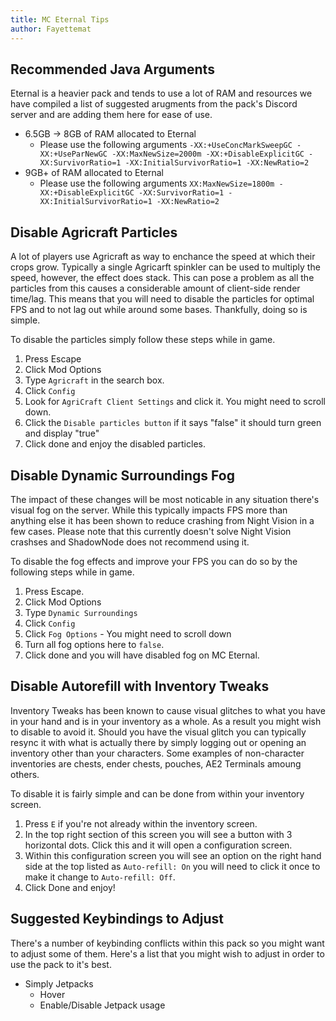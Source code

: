 ```yaml
---
title: MC Eternal Tips
author: Fayettemat
---
```

## Recommended Java Arguments
Eternal is a heavier pack and tends to use a lot of RAM and resources we have compiled a list of suggested arugments from the pack's Discord server and are adding them here for ease of use.

* 6.5GB -> 8GB of RAM allocated to Eternal 
  * Please use the following arguments `-XX:+UseConcMarkSweepGC -XX:+UseParNewGC -XX:MaxNewSize=2000m -XX:+DisableExplicitGC -XX:SurvivorRatio=1 -XX:InitialSurvivorRatio=1 -XX:NewRatio=2`
* 9GB+ of RAM allocated to Eternal
  * Please use the following arguments `XX:MaxNewSize=1800m -XX:+DisableExplicitGC -XX:SurvivorRatio=1 -XX:InitialSurvivorRatio=1 -XX:NewRatio=2`

## Disable Agricraft Particles 
A lot of players use Agricraft as way to enchance the speed at which their crops grow. Typically a single Agricarft spinkler can be used to multiply the speed, however, the effect does stack. This can pose a problem as all the particles from this causes a considerable amount of client-side render time/lag. This means that you will need to disable the particles for optimal FPS and to not lag out while around some bases. Thankfully, doing so is simple.

To disable the particles simply follow these steps while in game.

  1. Press Escape
  2. Click Mod Options
  3. Type `Agricraft` in the search box.
  4. Click `Config`
  5. Look for `AgriCraft Client Settings` and click it. You might need to scroll down.
  6. Click the `Disable particles button` if it says "false" it should turn green and display "true"
  7. Click done and enjoy the disabled particles.

## Disable Dynamic Surroundings Fog
The impact of these changes will be most noticable in any situation there's visual fog on the server. While this typically impacts FPS more than anything else it has been shown to reduce crashing from Night Vision in a few cases. Please note that this currently doesn't solve Night Vision crashses and ShadowNode does not recommend using it.

To disable the fog effects and improve your FPS you can do so by the following steps while in game.

  1. Press Escape.
  2. Click Mod Options
  3. Type `Dynamic Surroundings`
  4. Click `Config`
  5. Click `Fog Options` - You might need to scroll down
  6. Turn all fog options here to `false`.
  7. Click done and you will have disabled fog on MC Eternal.


## Disable Autorefill with Inventory Tweaks
Inventory Tweaks has been known to cause visual glitches to what you have in your hand and is in your inventory as a whole. As a result you might wish to disable to avoid it. Should you have the visual glitch you can typically resync it with what is actually there by simply logging out or opening an inventory other than your characters. Some examples of non-character inventories are chests, ender chests, pouches, AE2 Terminals amoung others.

To disable it is fairly simple and can be done from within your inventory screen.

  1. Press `E` if you're not already within the inventory screen.
  2. In the top right section of this screen you will see a button with 3 horizontal dots. Click this and it will open a configuration screen.
  3. Within this configuration screen you will see an option on the right hand side at the top listed as `Auto-refill: On` you will need to click it once to make it change to `Auto-refill: Off`.
  4. Click Done and enjoy!

## Suggested Keybindings to Adjust

There's a number of keybinding conflicts within this pack so you might want to adjust some of them. Here's a list that you might wish to adjust in order to use the pack to it's best.

  * Simply Jetpacks
    * Hover
    * Enable/Disable Jetpack usage